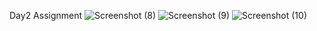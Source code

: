 Day2 Assignment
![Screenshot (8)](https://github.com/user-attachments/assets/2e532b1e-ddd5-4ed4-bdaf-8b8d10d9bcad)
![Screenshot (9)](https://github.com/user-attachments/assets/09e3d29a-cc85-4df4-8fc3-4a73bcc0fb57)
![Screenshot (10)](https://github.com/user-attachments/assets/2dd089e4-6f96-4cf8-a30e-3409ff7892bb)
